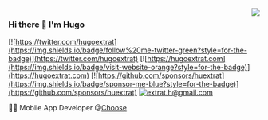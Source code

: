 <img align='right' src="https://github-readme-stats.vercel.app/api?username=huextrat&show_icons=true&count_private=true&show_icons=true&theme=synthwave">

### Hi there 👋  I'm Hugo

[![https://twitter.com/hugoextrat](https://img.shields.io/badge/follow%20me-twitter-green?style=for-the-badge)](https://twitter.com/hugoextrat)
[![https://hugoextrat.com](https://img.shields.io/badge/visit-website-orange?style=for-the-badge)](https://hugoextrat.com)
[![https://github.com/sponsors/huextrat](https://img.shields.io/badge/sponsor-me-blue?style=for-the-badge)](https://github.com/sponsors/huextrat)
[![extrat.h@gmail.com](https://img.shields.io/static/v1?label=email&message=me&color=red&logo=gmail&style=for-the-badge&logoColor=white)](mailto:extrat.h@gmail.com)

👨‍💻 Mobile App Developer @[Choose](http://appchoose.io)
